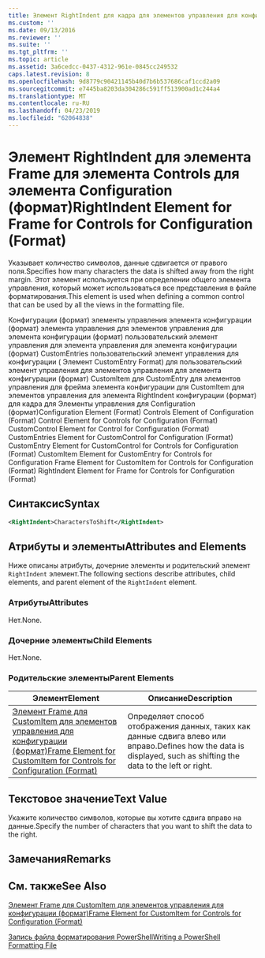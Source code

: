 ```yaml
---
title: Элемент RightIndent для кадра для элементов управления для конфигурации (формат) | Документация Майкрософт
ms.custom: ''
ms.date: 09/13/2016
ms.reviewer: ''
ms.suite: ''
ms.tgt_pltfrm: ''
ms.topic: article
ms.assetid: 3a6cedcc-0437-4312-961e-0845cc249532
caps.latest.revision: 8
ms.openlocfilehash: 9d8779c90421145b40d7b6b537686caf1ccd2a09
ms.sourcegitcommit: e7445ba8203da304286c591ff513900ad1c244a4
ms.translationtype: MT
ms.contentlocale: ru-RU
ms.lasthandoff: 04/23/2019
ms.locfileid: "62064838"
---
```

# <a name="rightindent-element-for-frame-for-controls-for-configuration-format"></a><span data-ttu-id="2c27f-102">Элемент RightIndent для элемента Frame для элемента Controls для элемента Configuration (формат)</span><span class="sxs-lookup"><span data-stu-id="2c27f-102">RightIndent Element for Frame for Controls for Configuration (Format)</span></span>

<span data-ttu-id="2c27f-103">Указывает количество символов, данные сдвигается от правого поля.</span><span class="sxs-lookup"><span data-stu-id="2c27f-103">Specifies how many characters the data is shifted away from the right margin.</span></span> <span data-ttu-id="2c27f-104">Этот элемент используется при определении общего элемента управления, который может использоваться все представления в файле форматирования.</span><span class="sxs-lookup"><span data-stu-id="2c27f-104">This element is used when defining a common control that can be used by all the views in the formatting file.</span></span>

<span data-ttu-id="2c27f-105">Конфигурации (формат) элементы управления элемента конфигурации (формат) элемента управления для элементов управления для элемента конфигурации (формат) пользовательский элемент управления для элемента управления для элемента конфигурации (формат) CustomEntries пользовательский элемент управления для конфигурации ( Элемент CustomEntry Format) для пользовательский элемент управления для элементов управления для элемента конфигурации (формат) CustomItem для CustomEntry для элементов управления для фрейма элемента конфигурации для CustomItem для элементов управления для элемента RightIndent конфигурации (формат) для кадра для Элементы управления для Configuration (формат)</span><span class="sxs-lookup"><span data-stu-id="2c27f-105">Configuration Element (Format) Controls Element of Configuration (Format) Control Element for Controls for Configuration (Format) CustomControl Element for Control for Configuration (Format) CustomEntries Element for CustomControl for Configuration (Format) CustomEntry Element for CustomControl for Controls for Configuration (Format) CustomItem Element for CustomEntry for Controls for Configuration Frame Element for CustomItem for Controls for Configuration (Format) RightIndent Element for Frame for Controls for Configuration (Format)</span></span>

## <a name="syntax"></a><span data-ttu-id="2c27f-106">Синтаксис</span><span class="sxs-lookup"><span data-stu-id="2c27f-106">Syntax</span></span>

```xml
<RightIndent>CharactersToShift</RightIndent>
```

## <a name="attributes-and-elements"></a><span data-ttu-id="2c27f-107">Атрибуты и элементы</span><span class="sxs-lookup"><span data-stu-id="2c27f-107">Attributes and Elements</span></span>

<span data-ttu-id="2c27f-108">Ниже описаны атрибуты, дочерние элементы и родительский элемент `RightIndent` элемент.</span><span class="sxs-lookup"><span data-stu-id="2c27f-108">The following sections describe attributes, child elements, and parent element of the `RightIndent` element.</span></span>

### <a name="attributes"></a><span data-ttu-id="2c27f-109">Атрибуты</span><span class="sxs-lookup"><span data-stu-id="2c27f-109">Attributes</span></span>

<span data-ttu-id="2c27f-110">Нет.</span><span class="sxs-lookup"><span data-stu-id="2c27f-110">None.</span></span>

### <a name="child-elements"></a><span data-ttu-id="2c27f-111">Дочерние элементы</span><span class="sxs-lookup"><span data-stu-id="2c27f-111">Child Elements</span></span>

<span data-ttu-id="2c27f-112">Нет.</span><span class="sxs-lookup"><span data-stu-id="2c27f-112">None.</span></span>

### <a name="parent-elements"></a><span data-ttu-id="2c27f-113">Родительские элементы</span><span class="sxs-lookup"><span data-stu-id="2c27f-113">Parent Elements</span></span>

|<span data-ttu-id="2c27f-114">Элемент</span><span class="sxs-lookup"><span data-stu-id="2c27f-114">Element</span></span>|<span data-ttu-id="2c27f-115">Описание</span><span class="sxs-lookup"><span data-stu-id="2c27f-115">Description</span></span>|
|-------------|-----------------|
|[<span data-ttu-id="2c27f-116">Элемент Frame для CustomItem для элементов управления для конфигурации (формат)</span><span class="sxs-lookup"><span data-stu-id="2c27f-116">Frame Element for CustomItem for Controls for Configuration (Format)</span></span>](./frame-element-for-customitem-for-controls-for-configuration-format.md)|<span data-ttu-id="2c27f-117">Определяет способ отображения данных, таких как данные сдвига влево или вправо.</span><span class="sxs-lookup"><span data-stu-id="2c27f-117">Defines how the data is displayed, such as shifting the data to the left or right.</span></span>|

## <a name="text-value"></a><span data-ttu-id="2c27f-118">Текстовое значение</span><span class="sxs-lookup"><span data-stu-id="2c27f-118">Text Value</span></span>

<span data-ttu-id="2c27f-119">Укажите количество символов, которые вы хотите сдвига вправо на данные.</span><span class="sxs-lookup"><span data-stu-id="2c27f-119">Specify the number of characters that you want to shift the data to the right.</span></span>

## <a name="remarks"></a><span data-ttu-id="2c27f-120">Замечания</span><span class="sxs-lookup"><span data-stu-id="2c27f-120">Remarks</span></span>

## <a name="see-also"></a><span data-ttu-id="2c27f-121">См. также</span><span class="sxs-lookup"><span data-stu-id="2c27f-121">See Also</span></span>

[<span data-ttu-id="2c27f-122">Элемент Frame для CustomItem для элементов управления для конфигурации (формат)</span><span class="sxs-lookup"><span data-stu-id="2c27f-122">Frame Element for CustomItem for Controls for Configuration (Format)</span></span>](./frame-element-for-customitem-for-controls-for-configuration-format.md)

[<span data-ttu-id="2c27f-123">Запись файла форматирования PowerShell</span><span class="sxs-lookup"><span data-stu-id="2c27f-123">Writing a PowerShell Formatting File</span></span>](./writing-a-powershell-formatting-file.md)
